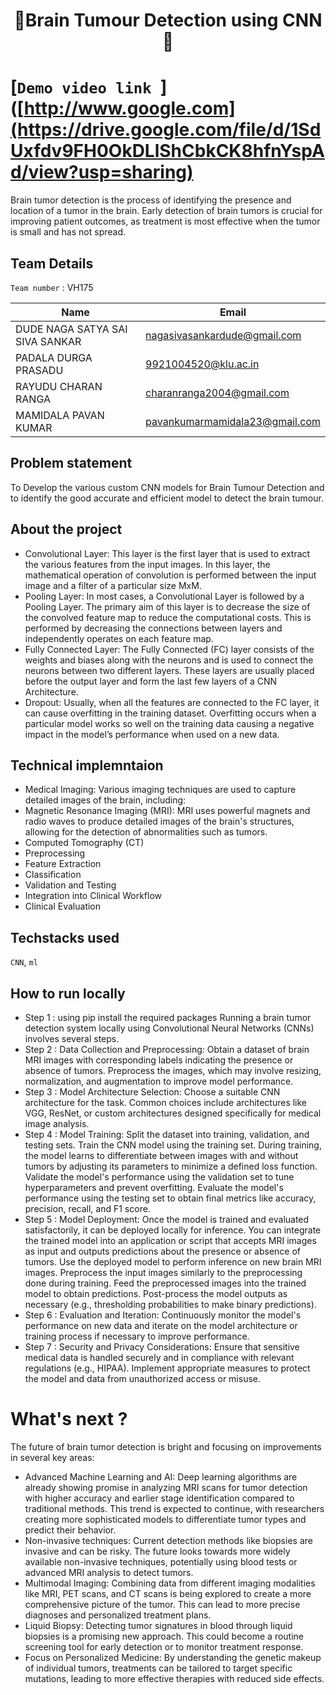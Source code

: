 <h1 align="center" style="border-bottom: none">
    <b>
        <a> 🧠Brain Tumour Detection using CNN🧠 </a><br>
    </b>
     
</h1>

#   [`Demo video link `]([http://www.google.com](https://drive.google.com/file/d/1SdUxfdv9FH0OkDLlShCbkCK8hfnYspAd/view?usp=sharing) 
Brain tumor detection is the process of identifying the presence and location of a tumor in the brain. Early detection of brain tumors is crucial for improving patient outcomes, as treatment is most effective when the tumor is small and has not spread.
## Team Details
`Team number` : VH175

| Name    | Email           |
|---------|-----------------|
| DUDE NAGA SATYA SAI SIVA SANKAR | nagasivasankardude@gmail.com |
| PADALA DURGA PRASADU | 9921004520@klu.ac.in |
| RAYUDU CHARAN RANGA | charanranga2004@gmail.com |
| MAMIDALA PAVAN KUMAR | pavankumarmamidala23@gmail.com |


</div>

## Problem statement 
To Develop the various custom CNN models for Brain Tumour Detection and to identify the good accurate and efficient model to detect the brain tumour.
## About the project
- Convolutional Layer:
	This layer is the first layer that is used to extract the various features from the input images. In this layer, the mathematical operation of convolution is performed between the input image and a filter of a particular size MxM. 
- Pooling Layer:
	In most cases, a Convolutional Layer is followed by a Pooling Layer. The primary aim of this layer is to decrease the size of the convolved feature map to reduce the computational costs. This is performed by decreasing the connections between layers and independently operates on each feature map.
- Fully Connected Layer:
	The Fully Connected (FC) layer consists of the weights and biases along with the neurons and is used to connect the neurons between two different layers. These layers are usually placed before the output layer and form the last few layers of a CNN Architecture.
- Dropout:
	Usually, when all the features are connected to the FC layer, it can cause overfitting in the training dataset. Overfitting occurs when a particular model works so well on the training data causing a negative impact in the model’s performance when used on a new data.

 

## Technical implemntaion 
- Medical Imaging: Various imaging techniques are used to capture detailed images of the brain, including:
- Magnetic Resonance Imaging (MRI): MRI uses powerful magnets and radio waves to produce detailed images of the brain's structures, allowing for the detection of abnormalities such as tumors.
- Computed Tomography (CT)
- Preprocessing
- Feature Extraction
- Classification
- Validation and Testing
- Integration into Clinical Workflow
- Clinical Evaluation

## Techstacks used 
`CNN`, `ml`  

## How to run locally 
 
- Step 1 : using pip install the required packages
           Running a brain tumor detection system locally using Convolutional Neural Networks (CNNs) involves several steps.
- Step 2 : Data Collection and Preprocessing:
	Obtain a dataset of brain MRI images with corresponding labels indicating the presence or absence of tumors.
	Preprocess the images, which may involve resizing, normalization, and augmentation to improve model performance.
- Step 3 : Model Architecture Selection:
	Choose a suitable CNN architecture for the task. Common choices include architectures like VGG, ResNet, or custom architectures designed specifically for medical image analysis.
- Step 4 : Model Training:
	 Split the dataset into training, validation, and testing sets.
	Train the CNN model using the training set. During training, the model learns to differentiate between images with and without tumors by adjusting its parameters to minimize a defined loss function.
  	 Validate the model's performance using the validation set to tune hyperparameters and prevent overfitting.
	Evaluate the model's performance using the testing set to obtain final metrics like accuracy, precision, recall, and F1 score.
- Step 5 : Model Deployment:
	Once the model is trained and evaluated satisfactorily, it can be deployed locally for inference.
	You can integrate the trained model into an application or script that accepts MRI images as input and outputs predictions about the presence or absence of tumors.
	Use the deployed model to perform inference on new brain MRI images.
	Preprocess the input images similarly to the preprocessing done during training.
	Feed the preprocessed images into the trained model to obtain predictions.
	Post-process the model outputs as necessary (e.g., thresholding probabilities to make binary predictions).
- Step 6 : Evaluation and Iteration:
	Continuously monitor the model's performance on new data and iterate on the model architecture or training process if necessary to improve performance.
- Step 7 : Security and Privacy Considerations:
	Ensure that sensitive medical data is handled securely and in compliance with relevant regulations (e.g., HIPAA).
	Implement appropriate measures to protect the model and data from unauthorized access or misuse.


# What's next ?
The future of brain tumor detection is bright and focusing on improvements in several key areas:
- Advanced Machine Learning and AI: Deep learning algorithms are already showing promise in analyzing MRI scans for tumor detection with higher accuracy and earlier stage identification compared to traditional methods. This trend is expected to continue, with researchers creating more sophisticated models to differentiate tumor types and predict their behavior.
- Non-invasive techniques: Current detection methods like biopsies are invasive and can be risky. The future looks towards more widely available non-invasive techniques, potentially using blood tests or advanced MRI analysis to detect tumors.
- Multimodal Imaging: Combining data from different imaging modalities like MRI, PET scans, and CT scans is being explored to create a more comprehensive picture of the tumor. This can lead to more precise diagnoses and personalized treatment plans.
- Liquid Biopsy: Detecting tumor signatures in blood through liquid biopsies is a promising new approach. This could become a routine screening tool for early detection or to monitor treatment response.
- Focus on Personalized Medicine: By understanding the genetic makeup of individual tumors, treatments can be tailored to target specific mutations, leading to more effective therapies with reduced side effects.

